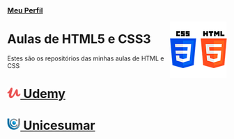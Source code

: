 ### [Meu Perfil](http://phstefen.github.io/)

<img align="right" src="img/htmlcss.png" width="130">

# Aulas de HTML5 e CSS3
Estes são os repositórios das minhas aulas de HTML e CSS

# [<img align="bottom" src="img/udemy.png" width="30"> Udemy](https://github.com/phStefen/aulas-html-css/tree/master/udemy/)

# [<img align="bottom" src="img/unicesumar.png" width="30"> Unicesumar](https://github.com/phStefen/aulas-html-css/tree/master/unicesumar/)